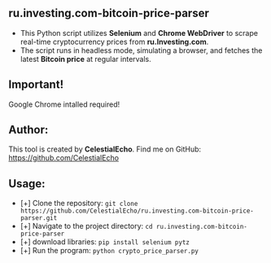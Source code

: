 ## ru.investing.com-bitcoin-price-parser
 - This Python script utilizes **Selenium** and **Chrome WebDriver** to scrape real-time cryptocurrency prices from **ru.Investing.com**.
 - The script runs in headless mode, simulating a browser, and fetches the latest **Bitcoin price** at regular intervals.


## Important!
Google Chrome intalled required!

## Author:
This tool is created by **CelestialEcho**. Find me on GitHub: https://github.com/CelestialEcho

## Usage:
 - [+] Clone the repository: `git clone https://github.com/CelestialEcho/ru.investing.com-bitcoin-price-parser.git`
 - [+] Navigate to the project directory: `cd ru.investing.com-bitcoin-price-parser`
 - [+] download libraries: `pip install selenium pytz`
 - [+] Run the program: `python crypto_price_parser.py`
